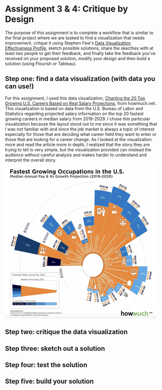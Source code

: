 # Assignment 3 & 4: Critique by Design
The purpose of this assignment is to complete a workflow that is similar to the final project where we are tasked to find a visualization that needs improvement, critque it using Stephen Few's [Data Visualization Effectiveness Profile](http://www.perceptualedge.com/articles/visual_business_intelligence/data_visualization_effectiveness_profile.pdf), sketch possible solutions, share the skecthes with at least two people to get their feedback, and finally take the feedback you've received on your proposed solution, modify your design and then build a solution (using Flourish or Tableau). 

## Step one: find a data visualization (with data you can use!)
For this assignment, I used this data visualization, [Charting the 20 Top Growing U.S. Careers Based on Real Salary Projections](https://howmuch.net/articles/fastest-growing-occupations-in-the-US), from howmuch.net. This visualization is based on data from the U.S. Bureau of Labor and Statistics regarding projected salary information on the top 20 fastest growing careers in median salary from 2019-2029. I chose this particular visualization because the layout stood out to me since it was something that I was not familiar with and since the job market is always a topic of interest especially for those that are deciding what career field they want to enter or those that are looking for a career change. As I looked at the visualization more and read the article more in depth, I realized that the story they are trying to tell is very simple, but the visualization provided can mislead the audience without careful analysis and makes harder to understand and interpret the overall story.

<img src="top20careers_visualization.jpg" width="500" height="500" />

## Step two: critique the data visualization

## Step three: sketch out a solution

## Step four: test the solution 

## Step five: build your solution
